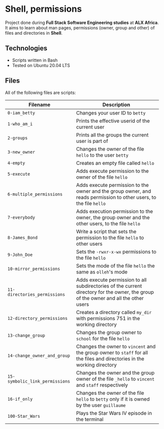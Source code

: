 # Shell, permissions

Project done during **Full Stack Software Engineering studies** at **ALX Africa**. It aims to learn about man pages, permissions (owner, group and other) of files and directories in **Shell**.

## Technologies
* Scripts written in Bash 
* Tested on Ubuntu 20.04 LTS

## Files
All of the following files are scripts:

| Filename | Description |
| -------- | ----------- |
| `0-iam_betty` | Changes your user ID to `betty` |
| `1-who_am_i` | Prints the effective userid of the current user |
| `2-groups` | Prints all the groups the current user is part of |
| `3-new_owner` | Changes the owner of the file `hello` to the user `betty` |
| `4-empty` | Creates an empty file called `hello` |
| `5-execute` | Adds execute permission to the owner of the file `hello` |
| `6-multiple_permissions` | Adds execute permission to the owner and the group owner, and reads permission to other users, to the file `hello` |
| `7-everybody` | Adds execution permission to the owner, the group owner and the other users, to the file `hello` |
| `8-James_Bond` | Write a script that sets the permission to the file `hello` to other users |
| `9-John_Doe` | Sets the `-rwxr-x-wx` permissions to the file `hello` |
| `10-mirror_permissions` | Sets the mode of the file `hello` the same as `olleh`'s mode |
| `11-directories_permissions` | Adds execute permission to all subdirectories of the current directory for the owner, the group of the owner and all the other users |
| `12-directory_permissions` | Creates a directory called `my_dir` with permissions 751 in the working directory |
| `13-change_group` | Changes the group owner to `school` for the file `hello` |
| `14-change_owner_and_group` | Changes the owner to `vincent` and the group owner to `staff` for all the files and directories in the working directory |
| `15-symbolic_link_permissions` | Changes the owner and the group owner of the file `_hello` to `vincent` and `staff` respectively |
| `16-if_only` | Changes the owner of the file `hello` to `betty` only if it is owned by the user `guillaume` |
| `100-Star_Wars` | Plays the Star Wars IV episode in the terminal |

